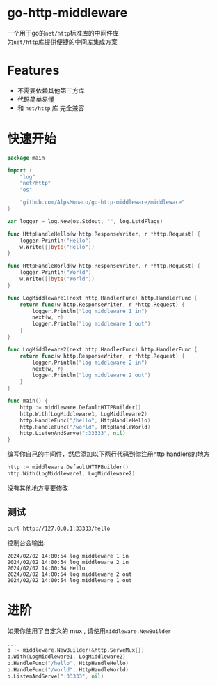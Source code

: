 # go-http-middleware
一个用于go的`net/http`标准库的中间件库  
为`net/http`库提供便捷的中间库集成方案  

# Features
* 不需要依赖其他第三方库
* 代码简单易懂
* 和 `net/http` 库 完全兼容


# 快速开始
```go
package main

import (
	"log"
	"net/http"
	"os"

	"github.com/AlpsMonaco/go-http-middleware/middleware"
)

var logger = log.New(os.Stdout, "", log.LstdFlags)

func HttpHandleHello(w http.ResponseWriter, r *http.Request) {
	logger.Println("Hello")
	w.Write([]byte("Hello"))
}

func HttpHandleWorld(w http.ResponseWriter, r *http.Request) {
	logger.Println("World")
	w.Write([]byte("World"))
}

func LogMiddleware1(next http.HandlerFunc) http.HandlerFunc {
	return func(w http.ResponseWriter, r *http.Request) {
		logger.Println("log middleware 1 in")
		next(w, r)
		logger.Println("log middleware 1 out")
	}
}

func LogMiddleware2(next http.HandlerFunc) http.HandlerFunc {
	return func(w http.ResponseWriter, r *http.Request) {
		logger.Println("log middleware 2 in")
		next(w, r)
		logger.Println("log middleware 2 out")
	}
}

func main() {
	http := middleware.DefaultHTTPBuilder()
	http.With(LogMiddleware1, LogMiddleware2)
	http.HandleFunc("/hello", HttpHandleHello)
	http.HandleFunc("/world", HttpHandleWorld)
	http.ListenAndServe(":33333", nil)
}

```
编写你自己的中间件，然后添加以下两行代码到你注册http handlers的地方  
```go
http := middleware.DefaultHTTPBuilder()
http.With(LogMiddleware1, LogMiddleware2)
```
没有其他地方需要修改

## 测试
```bash
curl http://127.0.0.1:33333/hello
```
控制台会输出:  
```
2024/02/02 14:00:54 log middleware 1 in
2024/02/02 14:00:54 log middleware 2 in
2024/02/02 14:00:54 Hello
2024/02/02 14:00:54 log middleware 2 out
2024/02/02 14:00:54 log middleware 1 out
```

# 进阶
如果你使用了自定义的 mux , 请使用`middleware.NewBuilder`

```go
...
b := middleware.NewBuilder(&http.ServeMux{})
b.With(LogMiddleware1, LogMiddleware2)
b.HandleFunc("/hello", HttpHandleHello)
b.HandleFunc("/world", HttpHandleWorld)
b.ListenAndServe(":33333", nil)
```